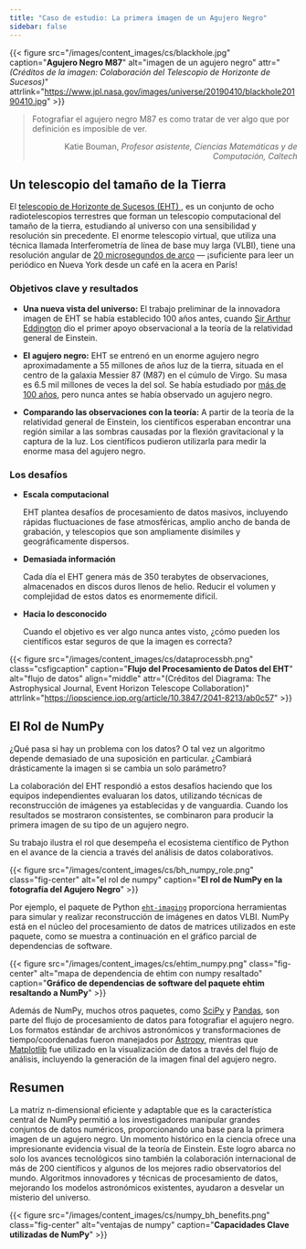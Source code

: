 ```yaml
---
title: "Caso de estudio: La primera imagen de un Agujero Negro"
sidebar: false
---
```


{{< figure src="/images/content_images/cs/blackhole.jpg" caption="**Agujero Negro M87**" alt="imagen de un agujero negro" attr="*(Créditos de la imagen: Colaboración del Telescopio de Horizonte de Sucesos)*" attrlink="https://www.jpl.nasa.gov/images/universe/20190410/blackhole20190410.jpg" >}}

<blockquote cite="https://www.youtube.com/watch?v=BIvezCVcsYs">
    <p>Fotografiar el agujero negro M87 es como tratar de ver algo que por definición es imposible de ver.</p>
    <footer align="right">Katie Bouman, <cite>Profesor asistente, Ciencias Matemáticas y de Computación, Caltech</cite></footer>
</blockquote>

## Un telescopio del tamaño de la Tierra

El [ telescopio de Horizonte de Sucesos (EHT) ](https://eventhorizontelescope.org), es un conjunto de ocho radiotelescopios terrestres que forman un telescopio computacional del tamaño de la tierra, estudiando al universo con una sensibilidad y resolución sin precedente.  El enorme telescopio virtual, que utiliza una técnica llamada Interferometría de línea de base muy larga (VLBI), tiene una resolución angular de [20 microsegundos de arco][resolution] — ¡suficiente para leer un periódico en Nueva York desde un café en la acera en París!

### Objetivos clave y resultados

* **Una nueva vista del universo:** El trabajo preliminar de la innovadora imagen de EHT se había establecido 100 años antes, cuando [Sir Arthur Eddington][eddington] dio el primer apoyo observacional a la teoría de la relatividad general de Einstein.

* **El agujero negro:** EHT se entrenó en un enorme agujero negro aproximadamente a 55 millones de años luz de la tierra, situada en el centro de la galaxia Messier 87 (M87) en el cúmulo de Virgo. Su masa es 6.5 mil millones de veces la del sol. Se había estudiado por [más de 100 años](https://www.jpl.nasa.gov/news/news.php?feature=7385), pero nunca antes se había observado un agujero negro.

* **Comparando las observaciones con la teoría:** A partir de la teoría de la relatividad general de Einstein, los científicos esperaban encontrar una región similar a las sombras causadas por la flexión gravitacional y la captura de la luz. Los científicos pudieron utilizarla para medir la enorme masa del agujero negro.

### Los desafíos

* **Escala computacional**

    EHT plantea desafíos de procesamiento de datos masivos, incluyendo rápidas fluctuaciones de fase atmosféricas, amplio ancho de banda de grabación, y telescopios que son ampliamente disímiles y geográficamente dispersos.

* **Demasiada información**

    Cada día el EHT genera más de 350 terabytes de observaciones, almacenados en discos duros llenos de helio. Reducir el volumen y complejidad de estos datos es enormemente difícil.

* **Hacia lo desconocido**

    Cuando el objetivo es ver algo nunca antes visto, ¿cómo pueden los científicos estar seguros de que la imagen es correcta?

{{< figure src="/images/content_images/cs/dataprocessbh.png" class="csfigcaption" caption="**Flujo del Procesamiento de Datos del EHT**" alt="flujo de datos" align="middle" attr="(Créditos del Diagrama: The Astrophysical Journal, Event Horizon Telescope Collaboration)" attrlink="https://iopscience.iop.org/article/10.3847/2041-8213/ab0c57" >}}

## El Rol de NumPy

¿Qué pasa si hay un problema con los datos? O tal vez un algoritmo depende demasiado de una suposición en particular. ¿Cambiará drásticamente la imagen si se cambia un solo parámetro?

La colaboración del EHT respondió a estos desafíos haciendo que los equipos independientes evaluaran los datos, utilizando técnicas de reconstrucción de imágenes ya establecidas y de vanguardia. Cuando los resultados se mostraron consistentes, se combinaron para producir la primera imagen de su tipo de un agujero negro.

Su trabajo ilustra el rol que desempeña el ecosistema científico de Python en el avance de la ciencia a través del análisis de datos colaborativos.

{{< figure src="/images/content_images/cs/bh_numpy_role.png" class="fig-center" alt="el rol de numpy" caption="**El rol de NumPy en la fotografía del Agujero Negro**" >}}

Por ejemplo, el paquete de Python [`eht-imaging`][ehtim] proporciona herramientas para simular y realizar reconstrucción de imágenes en datos VLBI. NumPy está en el núcleo del procesamiento de datos de matrices utilizados en este paquete, como se muestra a continuación en el gráfico parcial de dependencias de software.

{{< figure src="/images/content_images/cs/ehtim_numpy.png" class="fig-center" alt="mapa de dependencia de ehtim con numpy resaltado" caption="**Gráfico de dependencias de software del paquete ehtim resaltando a NumPy**" >}}

Además de NumPy, muchos otros paquetes, como [SciPy](https://www.scipy.org) y [Pandas](https://pandas.io), son parte del flujo de procesamiento de datos para fotografiar el agujero negro. Los formatos estándar de archivos astronómicos y transformaciones de tiempo/coordenadas fueron manejados por [Astropy][astropy], mientras que [Matplotlib][mpl] fue utilizado en la visualización de datos a través del flujo de análisis, incluyendo la generación de la imagen final del agujero negro.

## Resumen

La matriz n-dimensional eficiente y adaptable que es la característica central de NumPy permitió a los investigadores manipular grandes conjuntos de datos numéricos, proporcionando una base para la primera imagen de un agujero negro. Un momento histórico en la ciencia ofrece una impresionante evidencia visual de la teoría de Einstein. Este logro abarca no solo los avances tecnológicos sino también la colaboración internacional de más de 200 científicos y algunos de los mejores radio observatorios del mundo.  Algoritmos innovadores y técnicas de procesamiento de datos, mejorando los modelos astronómicos existentes, ayudaron a desvelar un misterio del universo.

{{< figure src="/images/content_images/cs/numpy_bh_benefits.png" class="fig-center" alt="ventajas de numpy" caption="**Capacidades Clave utilizadas de NumPy**" >}}

[resolution]: https://eventhorizontelescope.org/press-release-april-10-2019-astronomers-capture-first-image-black-hole

[eddington]: https://en.wikipedia.org/wiki/Eddington_experiment

[ehtim]: https://github.com/achael/eht-imaging

[astropy]: https://www.astropy.org/
[mpl]: https://matplotlib.org/

